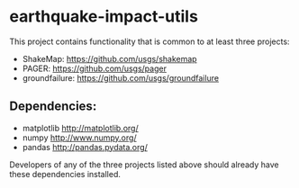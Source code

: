 # earthquake-impact-utils

This project contains functionality that is common to at least three projects:

 - ShakeMap: https://github.com/usgs/shakemap
 - PAGER: https://github.com/usgs/pager
 - groundfailure: https://github.com/usgs/groundfailure

Dependencies:
---------------
 - matplotlib http://matplotlib.org/
 - numpy http://www.numpy.org/
 - pandas http://pandas.pydata.org/

Developers of any of the three projects listed above should already have these dependencies installed.
